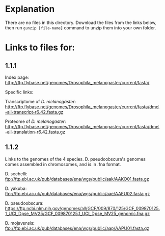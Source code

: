 # Explanation
There are no files in this directory. Download the files from the links below, then run `gunzip [file-name]` command to unzip them into your own folder.

# Links to files for:

## 1.1.1

Index page:
http://ftp.flybase.net/genomes/Drosophila_melanogaster/current/fasta/

Specific links:

Transcriptome of _D. melanogaster_:
http://ftp.flybase.net/genomes/Drosophila_melanogaster/current/fasta/dmel-all-transcript-r6.42.fasta.gz

Proteome of _D. melanogaster_:
http://ftp.flybase.net/genomes/Drosophila_melanogaster/current/fasta/dmel-all-translation-r6.42.fasta.gz

## 1.1.2

Links to the genomes of the 4 species. D. pseudoobscura's genomes comes assembled in chromosomes, and is in .fna format.

D. sechelli: ftp://ftp.ebi.ac.uk/pub/databases/ena/wgs/public/aak/AAKO01.fasta.gz

D. yakuba: ftp://ftp.ebi.ac.uk/pub/databases/ena/wgs/public/aae/AAEU02.fasta.gz

D. pseudoobscura:
https://ftp.ncbi.nlm.nih.gov/genomes/all/GCF/009/870/125/GCF_009870125.1_UCI_Dpse_MV25/GCF_009870125.1_UCI_Dpse_MV25_genomic.fna.gz

D. mojavensis: ftp://ftp.ebi.ac.uk/pub/databases/ena/wgs/public/aap/AAPU01.fasta.gz
